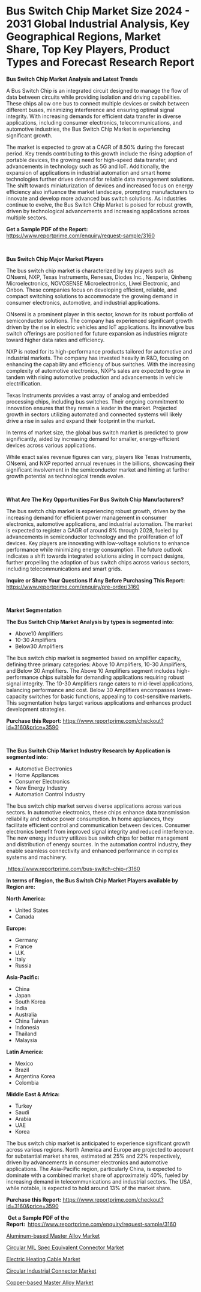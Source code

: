 <p><h1>Bus Switch Chip Market Size 2024 - 2031 Global Industrial Analysis, Key Geographical Regions, Market Share, Top Key Players, Product Types and Forecast Research Report</h1></p><p><strong>Bus Switch Chip Market Analysis and Latest Trends</strong></p>
<p><p>A Bus Switch Chip is an integrated circuit designed to manage the flow of data between circuits while providing isolation and driving capabilities. These chips allow one bus to connect multiple devices or switch between different buses, minimizing interference and ensuring optimal signal integrity. With increasing demands for efficient data transfer in diverse applications, including consumer electronics, telecommunications, and automotive industries, the Bus Switch Chip Market is experiencing significant growth.</p><p>The market is expected to grow at a CAGR of 8.50% during the forecast period. Key trends contributing to this growth include the rising adoption of portable devices, the growing need for high-speed data transfer, and advancements in technology such as 5G and IoT. Additionally, the expansion of applications in industrial automation and smart home technologies further drives demand for reliable data management solutions. The shift towards miniaturization of devices and increased focus on energy efficiency also influence the market landscape, prompting manufacturers to innovate and develop more advanced bus switch solutions. As industries continue to evolve, the Bus Switch Chip Market is poised for robust growth, driven by technological advancements and increasing applications across multiple sectors.</p></p>
<p><strong>Get a Sample PDF of the Report:&nbsp;</strong> <a href="https://www.reportprime.com/enquiry/request-sample/3160">https://www.reportprime.com/enquiry/request-sample/3160</a></p>
<p>&nbsp;</p>
<p><strong>Bus Switch Chip Major Market Players</strong></p>
<p><p>The bus switch chip market is characterized by key players such as ONsemi, NXP, Texas Instruments, Renesas, Diodes Inc., Nexperia, Qinheng Microelectronics, NOVOSENSE Microelectronics, Liwei Electronic, and Onbon. These companies focus on developing efficient, reliable, and compact switching solutions to accommodate the growing demand in consumer electronics, automotive, and industrial applications.</p><p>ONsemi is a prominent player in this sector, known for its robust portfolio of semiconductor solutions. The company has experienced significant growth driven by the rise in electric vehicles and IoT applications. Its innovative bus switch offerings are positioned for future expansion as industries migrate toward higher data rates and efficiency.</p><p>NXP is noted for its high-performance products tailored for automotive and industrial markets. The company has invested heavily in R&D, focusing on enhancing the capability and efficiency of bus switches. With the increasing complexity of automotive electronics, NXP's sales are expected to grow in tandem with rising automotive production and advancements in vehicle electrification.</p><p>Texas Instruments provides a vast array of analog and embedded processing chips, including bus switches. Their ongoing commitment to innovation ensures that they remain a leader in the market. Projected growth in sectors utilizing automated and connected systems will likely drive a rise in sales and expand their footprint in the market.</p><p>In terms of market size, the global bus switch market is predicted to grow significantly, aided by increasing demand for smaller, energy-efficient devices across various applications. </p><p>While exact sales revenue figures can vary, players like Texas Instruments, ONsemi, and NXP reported annual revenues in the billions, showcasing their significant involvement in the semiconductor market and hinting at further growth potential as technological trends evolve.</p></p>
<p>&nbsp;</p>
<p><strong>What Are The Key Opportunities For Bus Switch Chip Manufacturers?</strong></p>
<p><p>The bus switch chip market is experiencing robust growth, driven by the increasing demand for efficient power management in consumer electronics, automotive applications, and industrial automation. The market is expected to register a CAGR of around 8% through 2028, fueled by advancements in semiconductor technology and the proliferation of IoT devices. Key players are innovating with low-voltage solutions to enhance performance while minimizing energy consumption. The future outlook indicates a shift towards integrated solutions aiding in compact designs, further propelling the adoption of bus switch chips across various sectors, including telecommunications and smart grids.</p></p>
<p><strong>Inquire or Share Your Questions If Any Before Purchasing This Report:</strong> <a href="https://www.reportprime.com/enquiry/pre-order/3160">https://www.reportprime.com/enquiry/pre-order/3160</a></p>
<p>&nbsp;</p>
<p><strong>Market Segmentation</strong></p>
<p><strong>The Bus Switch Chip Market Analysis by types is segmented into:</strong></p>
<p><ul><li>Above10 Amplifiers</li><li>10-30 Amplifiers</li><li>Below30 Amplifiers</li></ul></p>
<p><p>The bus switch chip market is segmented based on amplifier capacity, defining three primary categories: Above 10 Amplifiers, 10-30 Amplifiers, and Below 30 Amplifiers. The Above 10 Amplifiers segment includes high-performance chips suitable for demanding applications requiring robust signal integrity. The 10-30 Amplifiers range caters to mid-level applications, balancing performance and cost. Below 30 Amplifiers encompasses lower-capacity switches for basic functions, appealing to cost-sensitive markets. This segmentation helps target various applications and enhances product development strategies.</p></p>
<p><strong>Purchase this Report:&nbsp;</strong><a href="https://www.reportprime.com/checkout?id=3160&price=3590">https://www.reportprime.com/checkout?id=3160&price=3590</a></p>
<p>&nbsp;</p>
<p><strong>The Bus Switch Chip Market Industry Research by Application is segmented into:</strong></p>
<p><ul><li>Automotive Electronics</li><li>Home Appliances</li><li>Consumer Electronics</li><li>New Energy Industry</li><li>Automation Control Industry</li></ul></p>
<p><p>The bus switch chip market serves diverse applications across various sectors. In automotive electronics, these chips enhance data transmission reliability and reduce power consumption. In home appliances, they facilitate efficient control and communication between devices. Consumer electronics benefit from improved signal integrity and reduced interference. The new energy industry utilizes bus switch chips for better management and distribution of energy sources. In the automation control industry, they enable seamless connectivity and enhanced performance in complex systems and machinery.</p></p>
<p><a href="https://www.reportprime.com/bus-switch-chip-r3160">&nbsp;https://www.reportprime.com/bus-switch-chip-r3160</a></p>
<p><strong>In terms of Region, the Bus Switch Chip Market Players available by Region are:</strong></p>
<p>
    <p> <strong> North America: </strong>
        <ul>
            <li>United States</li>
            <li>Canada</li>
        </ul>
        </p> 
    <p> <strong> Europe: </strong>
        <ul>
            <li>Germany</li>
            <li>France</li>
            <li>U.K.</li>
            <li>Italy</li>
            <li>Russia</li>
        </ul>
        </p> 
    <p> <strong> Asia-Pacific: </strong>
        <ul>
            <li>China</li>
            <li>Japan</li>
            <li>South Korea</li>
            <li>India</li>
            <li>Australia</li>
            <li>China Taiwan</li>
            <li>Indonesia</li>
            <li>Thailand</li>
            <li>Malaysia</li>
        </ul>
        </p> 
    <p> <strong> Latin America: </strong>
        <ul>
            <li>Mexico</li>
            <li>Brazil</li>
            <li>Argentina Korea</li>
            <li>Colombia</li>
        </ul>
        </p> 
    <p> <strong> Middle East & Africa: </strong>
        <ul>
            <li>Turkey</li>
            <li>Saudi</li>
            <li>Arabia</li>
            <li>UAE</li>
            <li>Korea</li>
        </ul>
    </p>
    </p>
<p><p>The bus switch chip market is anticipated to experience significant growth across various regions. North America and Europe are projected to account for substantial market shares, estimated at 25% and 22% respectively, driven by advancements in consumer electronics and automotive applications. The Asia-Pacific region, particularly China, is expected to dominate with a combined market share of approximately 40%, fueled by increasing demand in telecommunications and industrial sectors. The USA, while notable, is expected to hold around 13% of the market share.</p></p>
<p><strong>Purchase this Report: </strong><a href="https://www.reportprime.com/checkout?id=3160&price=3590">https://www.reportprime.com/checkout?id=3160&price=3590</a></p>
<p>&nbsp;<strong>Get a Sample PDF of the Report:&nbsp;&nbsp;</strong><a href="https://www.reportprime.com/enquiry/request-sample/3160">https://www.reportprime.com/enquiry/request-sample/3160</a></p>
<p><strong></strong></p>
<p><p><a href="https://issuu.com/reportprime-2/docs/aluminum-based-master-alloy-market-_d9ffead021b082">Aluminum-based Master Alloy Market</a></p><p><a href="https://github.com/dfs4ff/Market-Research-Report-List-1/blob/main/circular-mil-spec-equivalent-connector-market.md">Circular MIL Spec Equivalent Connector Market</a></p><p><a href="https://www.linkedin.com/pulse/emerging-electric-heating-cable-market-opportunities-icpfc?trackingId=%2B17BAAJkSROMPRt2IGwsqg%3D%3D">Electric Heating Cable Market</a></p><p><a href="https://github.com/AfsanaMia652/Market-Research-Report-List-1/blob/main/circular-industrial-connector-market.md">Circular Industrial Connector Market</a></p><p><a href="https://issuu.com/reportprime-2/docs/copper-based-master-alloy-market-si_6a038a062312fd">Copper-based Master Alloy Market</a></p></p>